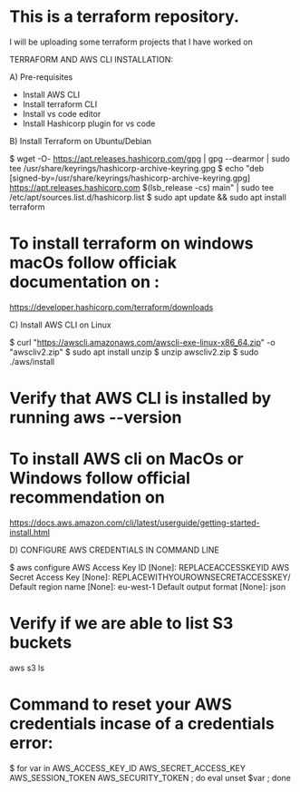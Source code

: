 # This is a terraform repository.

I will be uploading some terraform projects that I have worked on

TERRAFORM AND AWS CLI INSTALLATION:

A) Pre-requisites 

* Install AWS CLI
* Install terraform CLI
* Install vs code editor
* Install Hashicorp plugin for vs code

B) Install Terraform on Ubuntu/Debian

$ wget -O- https://apt.releases.hashicorp.com/gpg | gpg --dearmor | sudo tee /usr/share/keyrings/hashicorp-archive-keyring.gpg
$ echo "deb [signed-by=/usr/share/keyrings/hashicorp-archive-keyring.gpg] https://apt.releases.hashicorp.com $(lsb_release -cs) main" | sudo tee /etc/apt/sources.list.d/hashicorp.list
$ sudo apt update && sudo apt install terraform

# To install terraform on windows macOs follow officiak documentation on :
https://developer.hashicorp.com/terraform/downloads

C) Install AWS CLI on Linux

$ curl "https://awscli.amazonaws.com/awscli-exe-linux-x86_64.zip" -o "awscliv2.zip"
$ sudo apt install unzip 
$ unzip awscliv2.zip
$ sudo ./aws/install
# Verify that AWS CLI is installed by running aws --version


# To install AWS cli on MacOs or Windows follow official recommendation on
 https://docs.aws.amazon.com/cli/latest/userguide/getting-started-install.html

D) CONFIGURE AWS CREDENTIALS IN COMMAND LINE 

$ aws configure
AWS Access Key ID [None]: REPLACEACCESSKEYID
AWS Secret Access Key [None]: REPLACEWITHYOUROWNSECRETACCESSKEY/
Default region name [None]: eu-west-1
Default output format [None]: json


# Verify if we are able to  list S3 buckets

aws s3 ls

# Command to reset your AWS credentials incase of a credentials error:

$ for var in AWS_ACCESS_KEY_ID AWS_SECRET_ACCESS_KEY AWS_SESSION_TOKEN AWS_SECURITY_TOKEN ; do eval unset $var ; done


